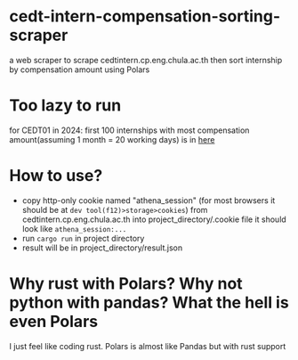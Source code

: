 # cedt-intern-compensation-sorting-scraper
a web scraper to scrape cedtintern.cp.eng.chula.ac.th then sort internship by compensation amount using Polars

# Too lazy to run
for CEDT01 in 2024: first 100 internships with most compensation amount(assuming 1 month = 20 working days) is in [here](https://pastebin.com/jDTS6Fvk)

# How to use?
- copy http-only cookie named "athena_session" (for most browsers it should be at `dev tool(f12)>storage>cookies`) from cedtintern.cp.eng.chula.ac.th into project_directory/.cookie file
  it should look like `athena_session:...`
- run `cargo run` in project directory
- result will be in project_directory/result.json

# Why rust with Polars? Why not python with pandas? What the hell is even Polars
  I just feel like coding rust. Polars is almost like Pandas but with rust support
